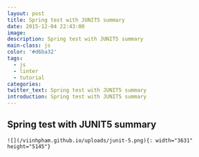 ```yaml
---
layout: post
title: Spring test with JUNIT5 summary
date: 2015-12-04 22:43:00
image:
description: Spring test with JUNIT5 summary
main-class: js
color: '#d6ba32'
tags:
  - js
  - linter
  - tutorial
categories:
twitter_text: Spring test with JUNIT5 summary
introduction: Spring test with JUNIT5 summary
---
```


## Spring test with JUNIT5 summary

 ```
 ![](/viinhpham.github.io/uploads/junit-5.png){: width="3631" height="5145"}
 ```